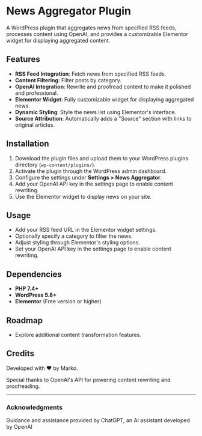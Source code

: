 # News Aggregator Plugin

A WordPress plugin that aggregates news from specified RSS feeds, processes content using OpenAI, and provides a customizable Elementor widget for displaying aggregated content.

## Features

- **RSS Feed Integration**: Fetch news from specified RSS feeds.
- **Content Filtering**: Filter posts by category.
- **OpenAI Integration**: Rewrite and proofread content to make it polished and professional.
- **Elementor Widget**: Fully customizable widget for displaying aggregated news.
- **Dynamic Styling**: Style the news list using Elementor's interface.
- **Source Attribution**: Automatically adds a "Source" section with links to original articles.

## Installation

1. Download the plugin files and upload them to your WordPress plugins directory (`wp-content/plugins/`).
2. Activate the plugin through the WordPress admin dashboard.
3. Configure the settings under **Settings > News Aggregator**.
4. Add your OpenAI API key in the settings page to enable content rewriting.
5. Use the Elementor widget to display news on your site.

## Usage

- Add your RSS feed URL in the Elementor widget settings.
- Optionally specify a category to filter the news.
- Adjust styling through Elementor's styling options.
- Set your OpenAI API key in the settings page to enable content rewriting.

## Dependencies

- **PHP 7.4+**
- **WordPress 5.8+**
- **Elementor** (Free version or higher)

## Roadmap

- Explore additional content transformation features.

## Credits

Developed with ❤️ by Marko.

Special thanks to OpenAI's API for powering content rewriting and proofreading.

---

### Acknowledgments

Guidance and assistance provided by ChatGPT, an AI assistant developed by OpenAI  
